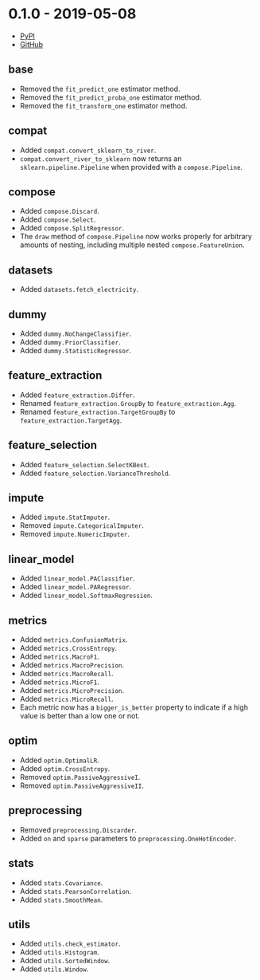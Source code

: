 # 0.1.0 - 2019-05-08

- [PyPI](https://pypi.org/project/river/0.1.0/)
- [GitHub](https://github.com/online-ml/river/releases/tag/0.1.0)

## base

- Removed the `fit_predict_one` estimator method.
- Removed the `fit_predict_proba_one` estimator method.
- Removed the `fit_transform_one` estimator method.

## compat

- Added `compat.convert_sklearn_to_river`.
- `compat.convert_river_to_sklearn` now returns an `sklearn.pipeline.Pipeline` when provided with a `compose.Pipeline`.

## compose

- Added `compose.Discard`.
- Added `compose.Select`.
- Added `compose.SplitRegressor`.
- The `draw` method of `compose.Pipeline` now works properly for arbitrary amounts of nesting, including multiple nested `compose.FeatureUnion`.

## datasets

- Added `datasets.fetch_electricity`.

## dummy

- Added `dummy.NoChangeClassifier`.
- Added `dummy.PriorClassifier`.
- Added `dummy.StatisticRegressor`.

## feature_extraction

- Added `feature_extraction.Differ`.
- Renamed `feature_extraction.GroupBy` to `feature_extraction.Agg`.
- Renamed `feature_extraction.TargetGroupBy` to `feature_extraction.TargetAgg`.

## feature_selection

- Added `feature_selection.SelectKBest`.
- Added `feature_selection.VarianceThreshold`.

## impute

- Added `impute.StatImputer`.
- Removed `impute.CategoricalImputer`.
- Removed `impute.NumericImputer`.

## linear_model

- Added `linear_model.PAClassifier`.
- Added `linear_model.PARegressor`.
- Added `linear_model.SoftmaxRegression`.

## metrics

- Added `metrics.ConfusionMatrix`.
- Added `metrics.CrossEntropy`.
- Added `metrics.MacroF1`.
- Added `metrics.MacroPrecision`.
- Added `metrics.MacroRecall`.
- Added `metrics.MicroF1`.
- Added `metrics.MicroPrecision`.
- Added `metrics.MicroRecall`.
- Each metric now has a `bigger_is_better` property to indicate if a high value is better than a low one or not.

## optim

- Added `optim.OptimalLR`.
- Added `optim.CrossEntropy`.
- Removed `optim.PassiveAggressiveI`.
- Removed `optim.PassiveAggressiveII`.

## preprocessing

- Removed `preprocessing.Discarder`.
- Added `on` and `sparse` parameters to `preprocessing.OneHotEncoder`.

## stats

- Added `stats.Covariance`.
- Added `stats.PearsonCorrelation`.
- Added `stats.SmoothMean`.

## utils

- Added `utils.check_estimator`.
- Added `utils.Histogram`.
- Added `utils.SortedWindow`.
- Added `utils.Window`.
